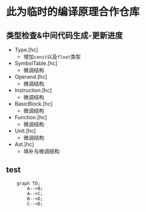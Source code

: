 # 此为临时的编译原理合作仓库

## 类型检查&中间代码生成-更新进度
* Type.[hc]
    * 增加`const`以及`float`类型
* SymbolTable.[hc]
    * 微调结构
* Operand.[hc]
    * 微调结构
* Instruction.[hc]
    * 微调结构
* BasicBlock.[hc]
    * 微调结构
* Function.[hc]
    * 微调结构
* Unit.[hc]
    * 微调结构
* Ast.[hc]
    * 填补与微调结构

## test
```mermaid
    graph TD;
        A-->B;
        A-->C;
        B-->D;
        C-->D;
```